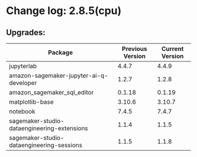 # Change log: 2.8.5(cpu)

## Upgrades: 

Package | Previous Version | Current Version
---|---|---
jupyterlab|4.4.7|4.4.9
amazon-sagemaker-jupyter-ai-q-developer|1.2.7|1.2.8
amazon_sagemaker_sql_editor|0.1.18|0.1.19
matplotlib-base|3.10.6|3.10.7
notebook|7.4.5|7.4.7
sagemaker-studio-dataengineering-extensions|1.1.4|1.1.5
sagemaker-studio-dataengineering-sessions|1.1.5|1.1.8
